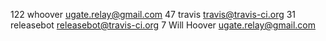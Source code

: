    122	whoover <ugate.relay@gmail.com>
    47	travis <travis@travis-ci.org>
    31	releasebot <releasebot@travis-ci.org>
     7	Will Hoover <ugate.relay@gmail.com>
